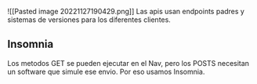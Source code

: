 ![[Pasted image 20221127190429.png]]
Las apis usan endpoints padres y sistemas de versiones para los diferentes clientes.


## Insomnia
Los metodos GET se pueden ejecutar en el Nav, pero los POSTS necesitan un software que simule ese envio. Por eso usamos Insomnia.